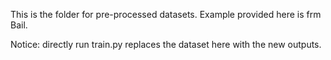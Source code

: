 
This is the folder for pre-processed datasets. Example provided here is frm Bail.

Notice: directly run train.py replaces the dataset here with the new outputs.
